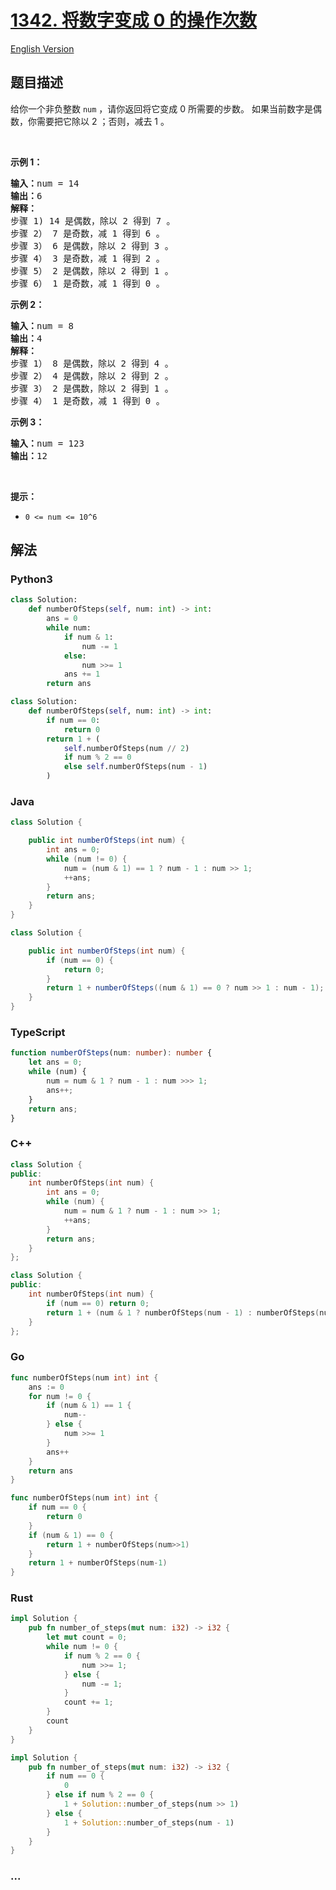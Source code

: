 # [1342. 将数字变成 0 的操作次数](https://leetcode.cn/problems/number-of-steps-to-reduce-a-number-to-zero)

[English Version](/solution/1300-1399/1342.Number%20of%20Steps%20to%20Reduce%20a%20Number%20to%20Zero/README_EN.md)

## 题目描述

<!-- 这里写题目描述 -->

<p>给你一个非负整数&nbsp;<code>num</code>&nbsp;，请你返回将它变成 0 所需要的步数。 如果当前数字是偶数，你需要把它除以 2 ；否则，减去 1 。</p>

<p>&nbsp;</p>

<p><strong>示例 1：</strong></p>

<pre><strong>输入：</strong>num = 14
<strong>输出：</strong>6
<strong>解释：
</strong>步骤 1) 14 是偶数，除以 2 得到 7 。
步骤 2） 7 是奇数，减 1 得到 6 。
步骤 3） 6 是偶数，除以 2 得到 3 。
步骤 4） 3 是奇数，减 1 得到 2 。
步骤 5） 2 是偶数，除以 2 得到 1 。
步骤 6） 1 是奇数，减 1 得到 0 。
</pre>

<p><strong>示例 2：</strong></p>

<pre><strong>输入：</strong>num = 8
<strong>输出：</strong>4
<strong>解释：</strong>
步骤 1） 8 是偶数，除以 2 得到 4 。
步骤 2） 4 是偶数，除以 2 得到 2 。
步骤 3） 2 是偶数，除以 2 得到 1 。
步骤 4） 1 是奇数，减 1 得到 0 。
</pre>

<p><strong>示例 3：</strong></p>

<pre><strong>输入：</strong>num = 123
<strong>输出：</strong>12
</pre>

<p>&nbsp;</p>

<p><strong>提示：</strong></p>

<ul>
	<li><code>0 &lt;= num &lt;= 10^6</code></li>
</ul>

## 解法

<!-- 这里可写通用的实现逻辑 -->

<!-- tabs:start -->

### **Python3**

<!-- 这里可写当前语言的特殊实现逻辑 -->

```python
class Solution:
    def numberOfSteps(self, num: int) -> int:
        ans = 0
        while num:
            if num & 1:
                num -= 1
            else:
                num >>= 1
            ans += 1
        return ans
```

```python
class Solution:
    def numberOfSteps(self, num: int) -> int:
        if num == 0:
            return 0
        return 1 + (
            self.numberOfSteps(num // 2)
            if num % 2 == 0
            else self.numberOfSteps(num - 1)
        )
```

### **Java**

<!-- 这里可写当前语言的特殊实现逻辑 -->

```java
class Solution {

    public int numberOfSteps(int num) {
        int ans = 0;
        while (num != 0) {
            num = (num & 1) == 1 ? num - 1 : num >> 1;
            ++ans;
        }
        return ans;
    }
}
```

```java
class Solution {

    public int numberOfSteps(int num) {
        if (num == 0) {
            return 0;
        }
        return 1 + numberOfSteps((num & 1) == 0 ? num >> 1 : num - 1);
    }
}
```

### **TypeScript**

```ts
function numberOfSteps(num: number): number {
    let ans = 0;
    while (num) {
        num = num & 1 ? num - 1 : num >>> 1;
        ans++;
    }
    return ans;
}
```

### **C++**

```cpp
class Solution {
public:
    int numberOfSteps(int num) {
        int ans = 0;
        while (num) {
            num = num & 1 ? num - 1 : num >> 1;
            ++ans;
        }
        return ans;
    }
};
```

```cpp
class Solution {
public:
    int numberOfSteps(int num) {
        if (num == 0) return 0;
        return 1 + (num & 1 ? numberOfSteps(num - 1) : numberOfSteps(num >> 1));
    }
};
```

### **Go**

```go
func numberOfSteps(num int) int {
	ans := 0
	for num != 0 {
		if (num & 1) == 1 {
			num--
		} else {
			num >>= 1
		}
		ans++
	}
	return ans
}
```

```go
func numberOfSteps(num int) int {
	if num == 0 {
		return 0
	}
	if (num & 1) == 0 {
		return 1 + numberOfSteps(num>>1)
	}
	return 1 + numberOfSteps(num-1)
}
```

### **Rust**

```rust
impl Solution {
    pub fn number_of_steps(mut num: i32) -> i32 {
        let mut count = 0;
        while num != 0 {
            if num % 2 == 0 {
                num >>= 1;
            } else {
                num -= 1;
            }
            count += 1;
        }
        count
    }
}
```

```rust
impl Solution {
    pub fn number_of_steps(mut num: i32) -> i32 {
        if num == 0 {
            0
        } else if num % 2 == 0 {
            1 + Solution::number_of_steps(num >> 1)
        } else {
            1 + Solution::number_of_steps(num - 1)
        }
    }
}
```

### **...**

```

```

<!-- tabs:end -->
